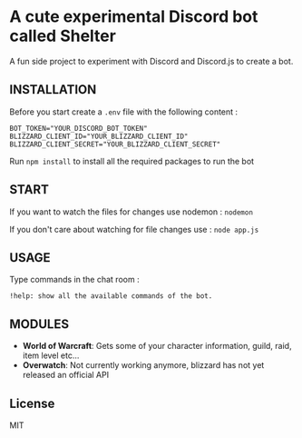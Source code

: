 # A cute experimental Discord bot called Shelter 

A fun side project to experiment with Discord and Discord.js to create a bot.


## INSTALLATION
Before you start create a `.env` file with the following content :

```
BOT_TOKEN="YOUR_DISCORD_BOT_TOKEN"
BLIZZARD_CLIENT_ID="YOUR_BLIZZARD_CLIENT_ID"
BLIZZARD_CLIENT_SECRET="YOUR_BLIZZARD_CLIENT_SECRET"
```

Run `npm install` to install all the required packages to run the bot

## START
If you want to watch the files for changes use nodemon : `nodemon`

If you don't care about watching for file changes use : `node app.js`


## USAGE 

Type commands in the chat room : 
```
!help: show all the available commands of the bot.
```

## MODULES

* **World of Warcraft**: Gets some of your character information, guild, raid, item level etc...
* **Overwatch**: Not currently working anymore, blizzard has not yet released an official API

## License

MIT